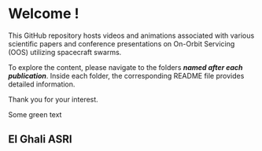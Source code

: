 # Welcome !

This GitHub repository hosts videos and animations associated with various scientific papers and conference presentations on On-Orbit Servicing (OOS) utilizing spacecraft swarms.

To explore the content, please navigate to the folders ***named after each publication***. Inside each folder, the corresponding README file provides detailed information.

Thank you for your interest.

<span font="color: green"> Some green text </span>

## El Ghali ASRI
